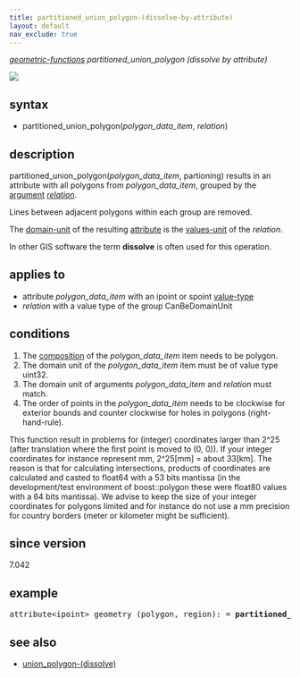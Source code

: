 ```yaml
---
title: partitioned_union_polygon-(dissolve-by-attribute)
layout: default
nav_exclude: true
---
```

*[geometric-functions](geometric-functions) partitioned_union_polygon (dissolve by attribute)*

![](../assets/img/GUI/union_polygon_part_w320.png)

## syntax

- partitioned_union_polygon(*polygon_data_item*, *relation*)

## description

partitioned_union_polygon(*polygon_data_item*, partioning) results in an attribute with all polygons from *polygon_data_item*, grouped by the [argument](argument) *[relation](relation)*.

Lines between adjacent polygons within each group are removed.

The [domain-unit](domain-unit) of the resulting [attribute](attribute) is the [values-unit](values-unit) of the *relation*.

In other GIS software the term **dissolve** is often used for this operation.

## applies to

- attribute *polygon_data_item* with an ipoint or spoint [value-type](value-type)
- *relation* with a value type of the group CanBeDomainUnit

## conditions

1.  The [composition](composition) of the *polygon_data_item* item needs to be polygon.
2.  The domain unit of the *polygon_data_item* item must be of value type uint32.
3.  The domain unit of arguments *polygon_data_item* and *relation* must match.
4.  The order of points in the *polygon_data_item* needs to be clockwise for exterior bounds and counter clockwise for holes in polygons (right-hand-rule).

This function result in problems for (integer) coordinates larger than 2^25 (after translation where the first point is moved to (0, 0)). If your integer coordinates for instance represent mm, 2^25[mm] = about 33[km]. The reason is that for calculating intersections, products of coordinates are calculated and casted to float64 with a 53 bits mantissa (in the development/test environment of boost::polygon these were float80 values with a 64 bits mantissa). We advise to keep the size of your integer coordinates for polygons limited and for instance do not use a mm precision for country borders (meter or kilometer might be sufficient).

## since version

7.042

## example

<pre>
attribute&lt;ipoint&gt; geometry (polygon, region): = <B>partitioned_union_polygon(</B>ipolygon(district/geometry), region_rel<B>)</B>;
</pre>

## see also

- [union_polygon-(dissolve)](union_polygon-(dissolve))